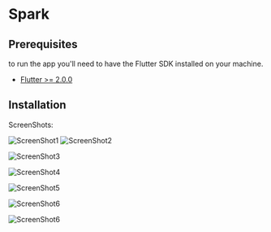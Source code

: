 Spark
=============

Prerequisites
-------------

to run the app you'll need to have the Flutter SDK installed on your machine.

- [Flutter >= 2.0.0](https://flutter.dev/docs/get-started/install)

Installation
------------

ScreenShots:

![ScreenShot1](https://github.com/Ahmed0tdc/Spark-App/blob/main/screenshots/Screenshot_2021-07-21-22-36-52.png) ![ScreenShot2](https://github.com/Ahmed0tdc/Spark-App/blob/main/screenshots/Screenshot_2021-07-21-22-37-02.png)

![ScreenShot3](https://github.com/Ahmed0tdc/Spark-App/blob/main/screenshots/Screenshot_2021-07-21-22-37-07.png)

![ScreenShot4](https://github.com/Ahmed0tdc/Spark-App/blob/main/screenshots/Screenshot_2021-07-21-22-37-24.png)

![ScreenShot5](https://github.com/Ahmed0tdc/Spark-App/blob/main/screenshots/Screenshot_2021-07-21-22-37-33.png)

![ScreenShot6](https://github.com/Ahmed0tdc/Spark-App/blob/main/screenshots/Screenshot_2021-07-21-22-37-47.png)

![ScreenShot6](https://github.com/Ahmed0tdc/Spark-App/blob/main/screenshots/Screenshot_2021-07-21-22-37-52.png)
